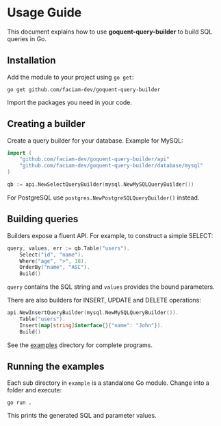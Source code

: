 # Usage Guide

This document explains how to use **goquent-query-builder** to build SQL queries in Go.

## Installation

Add the module to your project using `go get`:

```shell
go get github.com/faciam-dev/goquent-query-builder
```

Import the packages you need in your code.

## Creating a builder

Create a query builder for your database. Example for MySQL:

```go
import (
    "github.com/faciam-dev/goquent-query-builder/api"
    "github.com/faciam-dev/goquent-query-builder/database/mysql"
)

qb := api.NewSelectQueryBuilder(mysql.NewMySQLQueryBuilder())
```

For PostgreSQL use `postgres.NewPostgreSQLQueryBuilder()` instead.

## Building queries

Builders expose a fluent API. For example, to construct a simple SELECT:

```go
query, values, err := qb.Table("users").
    Select("id", "name").
    Where("age", ">", 18).
    OrderBy("name", "ASC").
    Build()
```

`query` contains the SQL string and `values` provides the bound parameters.

There are also builders for INSERT, UPDATE and DELETE operations:

```go
api.NewInsertQueryBuilder(mysql.NewMySQLQueryBuilder()).
    Table("users").
    Insert(map[string]interface{}{"name": "John"}).
    Build()
```

See the [examples](../example) directory for complete programs.

## Running the examples

Each sub directory in `example` is a standalone Go module. Change into a folder
and execute:

```shell
go run .
```

This prints the generated SQL and parameter values.

